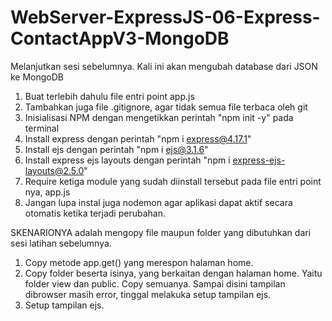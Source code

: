 # WebServer-ExpressJS-06-Express-ContactAppV3-MongoDB
Melanjutkan sesi sebelumnya.
Kali ini akan mengubah database dari JSON ke MongoDB

01. Buat terlebih dahulu file entri point app.js
02. Tambahkan juga file .gitignore, agar tidak semua file terbaca oleh git
03. Inisialisasi NPM dengan mengetikkan perintah "npm init -y" pada terminal
04. Install express dengan perintah "npm i express@4.17.1"
05. Install ejs dengan perintah "npm i ejs@3.1.6"
06. Install express ejs layouts dengan perintah "npm i express-ejs-layouts@2.5.0"
07. Require ketiga module yang sudah diinstall tersebut pada file entri point nya, app.js
08. Jangan lupa instal juga nodemon agar aplikasi dapat aktif secara otomatis ketika terjadi perubahan.

SKENARIONYA adalah mengopy file maupun folder yang dibutuhkan dari sesi latihan sebelumnya.

01. Copy metode app.get() yang merespon halaman home.
02. Copy folder beserta isinya, yang berkaitan dengan halaman home. Yaitu folder view dan public. Copy semuanya. Sampai disini tampilan dibrowser masih error, tinggal melakuka setup tampilan ejs.
03. Setup tampilan ejs.



